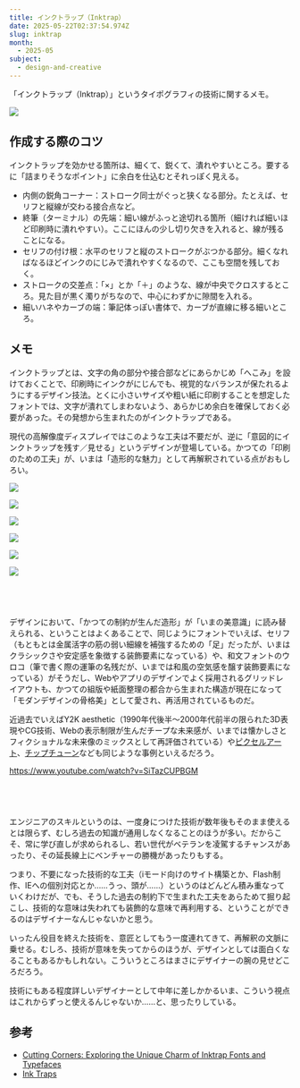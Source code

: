 ```yaml
---
title: インクトラップ（Inktrap）
date: 2025-05-22T02:37:54.974Z
slug: inktrap
month:
  - 2025-05
subject:
  - design-and-creative
---
```

「インクトラップ（Inktrap）」というタイポグラフィの技術に関するメモ。

![](https://i0.wp.com/zarmatype.com/wp-content/uploads/2024/12/Inktrap-Typeface-1.png?fit=1820%2C51095&ssl=1)



## 作成する際のコツ

インクトラップを効かせる箇所は、細くて、鋭くて、潰れやすいところ。要するに「詰まりそうなポイント」に余白を仕込むとそれっぽく見える。

* 内側の鋭角コーナー：ストローク同士がぐっと狭くなる部分。たとえば、セリフと縦線が交わる接合点など。
* 終筆（ターミナル）の先端：細い線がふっと途切れる箇所（細ければ細いほど印刷時に潰れやすい）。ここにほんの少し切り欠きを入れると、線が残ることになる。
* セリフの付け根：水平のセリフと縦のストロークがぶつかる部分。細くなればなるほどインクのにじみで潰れやすくなるので、ここも空間を残しておく。
* ストロークの交差点：「×」とか「＋」のような、線が中央でクロスするところ。見た目が黒く濁りがちなので、中心にわずかに隙間を入れる。
* 細いハネやカーブの端：筆記体っぽい書体で、カーブが直線に移る細いところ。

## メモ

インクトラップとは、文字の角の部分や接合部などにあらかじめ「へこみ」を設けておくことで、印刷時にインクがにじんでも、視覚的なバランスが保たれるようにするデザイン技法。とくに小さいサイズや粗い紙に印刷することを想定したフォントでは、文字が潰れてしまわないよう、あらかじめ余白を確保しておく必要があった。その発想から生まれたのがインクトラップである。

現代の高解像度ディスプレイではこのような工夫は不要だが、逆に「意図的にインクトラップを残す／見せる」というデザインが登場している。かつての「印刷のための工夫」が、いまは「造形的な魅力」として再解釈されている点がおもしろい。

![](/images/diary/inktrap/krjwfglqe6fw9byvhdb2.png)

![](/images/diary/inktrap/m6uj7ig8micd6b3kbaaf.webp)

![](/images/diary/inktrap/gnv48tawdxjvwngk5kj2.webp)

![](/images/diary/inktrap/dskwrryz74k7pncm7fjb.webp)

![](/images/diary/inktrap/e3vlvbkny9xnnytkxjnt.webp)

![](/images/diary/inktrap/tuo79zhmuipiw03lzwti.webp)

###### 　﻿

デザインにおいて、「かつての制約が生んだ造形」が「いまの美意識」に読み替えられる、ということはよくあることで、同じようにフォントでいえば、セリフ（もともとは金属活字の筋の弱い細線を補強するための「足」だったが、いまはクラシックさや安定感を象徴する装飾要素になっている）や、和文フォントのウロコ（筆で書く際の運筆の名残だが、いまでは和風の空気感を醸す装飾要素になっている）がそうだし、Webやアプリのデザインでよく採用されるグリッドレイアウトも、かつての組版や紙面整理の都合から生まれた構造が現在になって「モダンデザインの骨格美」として愛され、再活用されているものだ。

近過去でいえばY2K aesthetic（1990年代後半〜2000年代前半の限られた3D表現やCG技術、Webの表示制限が生んだチープな未来感が、いまでは懐かしさとフィクショナルな未来像のミックスとして再評価されている）や[ピクセルアート](https://dribbble.com/search/pixel-art)、[チップチューン](https://youtu.be/SiTazCUPBGM)なども同じような事例といえるだろう。

<https://www.youtube.com/watch?v=SiTazCUPBGM>

###### 　﻿

エンジニアのスキルというのは、一度身につけた技術が数年後もそのまま使えるとは限らず、むしろ過去の知識が通用しなくなることのほうが多い。だからこそ、常に学び直しが求められるし、若い世代がベテランを凌駕するチャンスがあったり、その延長線上にベンチャーの勝機があったりもする。

つまり、不要になった技術的な工夫（iモード向けのサイト構築とか、Flash制作、IEへの個別対応とか……うっ、頭が……）というのはどんどん積み重なっていくわけだが、でも、そうした過去の制約下で生まれた工夫をあらためて掘り起こし、技術的な意味は失われても装飾的な意味で再利用する、ということができるのはデザイナーなんじゃないかと思う。

いったん役目を終えた技術を、意匠としてもう一度連れてきて、再解釈の文脈に乗せる。むしろ、技術が意味を失ってからのほうが、デザインとしては面白くなることもあるかもしれない。こういうところはまさにデザイナーの腕の見せどころだろう。

技術にもある程度詳しいデザイナーとして中年に差しかかるいま、こういう視点はこれからずっと使えるんじゃないか……と、思ったりしている。

## 参考

* [Cutting Corners: Exploring the Unique Charm of Inktrap Fonts and Typefaces](https://zarmatype.com/inktrap-fonts-and-typefaces/)
* [Ink Traps](https://cba-design.com/italy/en/insights/ink-traps/)